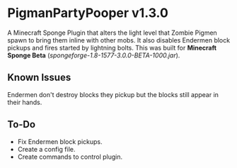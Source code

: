 # PigmanPartyPooper v1.3.0
A Minecraft Sponge Plugin that alters the light level that Zombie Pigmen spawn to bring them inline with other mobs. It also disables Endermen block pickups and fires started by lightning bolts. This was built for **Minecraft Sponge Beta** (*spongeforge-1.8-1577-3.0.0-BETA-1000.jar*).

## Known Issues
Endermen don't destroy blocks they pickup but the blocks still appear in their hands.

## To-Do

* Fix Endermen block pickups.
* Create a config file.
* Create commands to control plugin.

